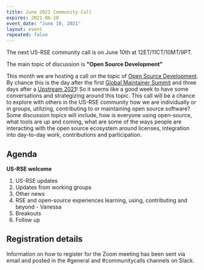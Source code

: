 ```yaml
---
title: June 2021 Community Call
expires: 2021-06-10
event_date: "June 10, 2021"
layout: event
repeated: false
---
```


The next US-RSE community call is on June 10th at 12ET/11CT/10MT/9PT.

The main topic of discussion is
**"Open Source Development"**

This month we are hosting a call
on the topic of [Open Source Development](https://github.com/USRSE/monthly-community-calls/issues/4).
By chance this is the day after the first [Global Maintainer Summit](https://globalmaintainersummit.github.com) and
three days after a [Upstream 2021](https://explore.tidelift.com/upstream/)! So it seems like a good week
to have some conversations and strategizing around this topic.
This call will be a chance to explore with others in the US-RSE community how we are 
individually or in groups, utilizing, contributing to or maintaining open source software? 
Some discussion topics will include, how is everyone using open-source, what tools are up and coming, what are
some of the ways people are interacting with the open source ecosystem around licenses, integration into day-to-day work,
contributions and participation. 

## Agenda

**US-RSE welcome**  
 1. US-RSE updates
 1. Updates from working groups
 1. Other news
 1. RSE and open-source experiences learning, using, contributing and beyond - Vanessa
 1. Breakouts
 1. Follow up


## Registration details
Information on how to register for the Zoom meeting has been sent via email and posted in the #general and #communitycalls channels on Slack.
